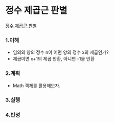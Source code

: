 # 정수 제곱근 판별

[정수 제곱근 판별](https://programmers.co.kr/learn/courses/30/lessons/12934)

### 1.이해

- 임의의 양의 정수 n이 어떤 양의 정수 x의 제곱인가?
- 제곱이면 x+1의 제곱 반환, 아니면 -1을 반환

### 2.계획

- Math 객체를 활용해보자.

### 3.실행

### 4.반성
